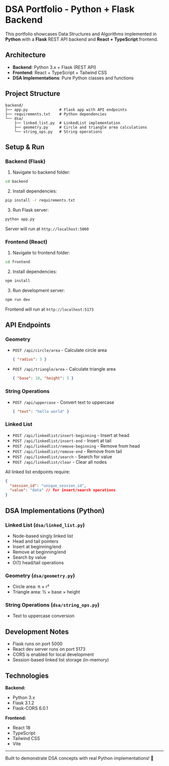# DSA Portfolio - Python + Flask Backend

This portfolio showcases Data Structures and Algorithms implemented in **Python** with a **Flask** REST API backend and **React + TypeScript** frontend.

## Architecture

- **Backend**: Python 3.x + Flask (REST API)
- **Frontend**: React + TypeScript + Tailwind CSS
- **DSA Implementations**: Pure Python classes and functions

## Project Structure

```
backend/
├── app.py              # Flask app with API endpoints
├── requirements.txt    # Python dependencies
└── dsa/
    ├── linked_list.py  # LinkedList implementation
    ├── geometry.py     # Circle and triangle area calculations
    └── string_ops.py   # String operations
```

## Setup & Run

### Backend (Flask)

1. Navigate to backend folder:
```bash
cd backend
```

2. Install dependencies:
```bash
pip install -r requirements.txt
```

3. Run Flask server:
```bash
python app.py
```

Server will run at `http://localhost:5000`

### Frontend (React)

1. Navigate to frontend folder:
```bash
cd frontend
```

2. Install dependencies:
```bash
npm install
```

3. Run development server:
```bash
npm run dev
```

Frontend will run at `http://localhost:5173`

## API Endpoints

### Geometry
- `POST /api/circle/area` - Calculate circle area
  ```json
  { "radius": 5 }
  ```

- `POST /api/triangle/area` - Calculate triangle area
  ```json
  { "base": 10, "height": 5 }
  ```

### String Operations
- `POST /api/uppercase` - Convert text to uppercase
  ```json
  { "text": "hello world" }
  ```

### Linked List
- `POST /api/linkedlist/insert-beginning` - Insert at head
- `POST /api/linkedlist/insert-end` - Insert at tail
- `POST /api/linkedlist/remove-beginning` - Remove from head
- `POST /api/linkedlist/remove-end` - Remove from tail
- `POST /api/linkedlist/search` - Search for value
- `POST /api/linkedlist/clear` - Clear all nodes

All linked list endpoints require:
```json
{
  "session_id": "unique_session_id",
  "value": "data" // for insert/search operations
}
```

## DSA Implementations (Python)

### Linked List (`dsa/linked_list.py`)
- Node-based singly linked list
- Head and tail pointers
- Insert at beginning/end
- Remove at beginning/end
- Search by value
- O(1) head/tail operations

### Geometry (`dsa/geometry.py`)
- Circle area: π × r²
- Triangle area: ½ × base × height

### String Operations (`dsa/string_ops.py`)
- Text to uppercase conversion

## Development Notes

- Flask runs on port 5000
- React dev server runs on port 5173
- CORS is enabled for local development
- Session-based linked list storage (in-memory)

## Technologies

**Backend:**
- Python 3.x
- Flask 3.1.2
- Flask-CORS 6.0.1

**Frontend:**
- React 18
- TypeScript
- Tailwind CSS
- Vite

---

Built to demonstrate DSA concepts with real Python implementations! 🐍
